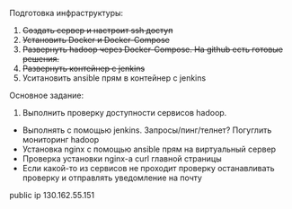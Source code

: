 Подготовка инфраструктуры:

1. ~~Создать сервер и настроит ssh доступ~~ 
2. ~~Установить Docker и Docker-Compose~~
3. ~~Развернуть hadoop через Docker-Compose. На github есть готовые решения.~~
4. ~~Развернуть контейнер с jenkins~~
5. Уситановить ansible прям в контейнер с jenkins

Основное задание:

1. Выполнить проверку доступности сервисов hadoop. 
- Выполнять с помощью jenkins. Запросы/пинг/телнет? Погуглить мониторинг hadoop
- Установка nginx c помощью ansible прям на виртуальный сервер
- Проверка установки nginx-а curl главной страницы
- Если какой-то из сервисов не проходит проверку останавливать проверку и отправлять уведомление на почту

public ip 130.162.55.151
